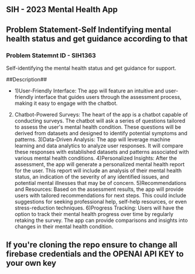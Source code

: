 


## SIH - 2023 Mental Health App
## Problem Statement-Self Indentifying mental health status and get guidance according to that

### Problem Statemnt ID - SIH1363
Self-identifying the mental health status and get guidance for support.

##Description##
* 1)User-Friendly Interface: The app will feature an intuitive and user-friendly interface that guides users through the assessment process, making it easy to engage with the chatbot. 
2) Chatbot-Powered Surveys: The heart of the app is a chatbot capable of conducting surveys. The chatbot will ask a series of questions tailored to assess the user's mental health condition. These questions will be derived from datasets and designed to identify potential symptoms and patterns.
3)Data-Driven Analysis: The app will leverage machine learning and data analytics to analyze user responses. It will compare these responses with established datasets and patterns associated with various mental health conditions.
4)Personalized Insights: After the assessment, the app will generate a personalized mental health report for the user. This report will include an analysis of their mental health status, an indication of the severity of any identified issues, and potential mental illnesses that may be of concern.
5)Recommendations and Resources: Based on the assessment results, the app will provide users with tailored recommendations for next steps. This could include suggestions for seeking professional help, self-help resources, or even stress-reduction techniques.
6)Progress Tracking: Users will have the option to track their mental health progress over time by regularly retaking the survey. The app can provide comparisons and insights into changes in their mental health condition.

<h2>If you're cloning the repo ensure to change all firebase credentials and the OPENAI API KEY to your own key</h2>
